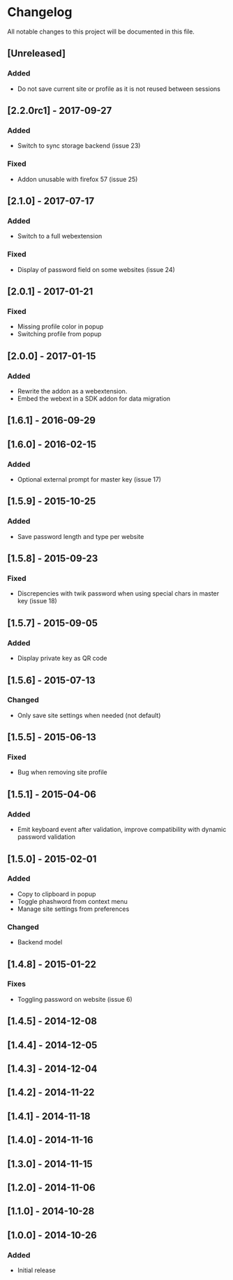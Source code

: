 # Changelog
All notable changes to this project will be documented in this file.

## [Unreleased]
### Added
- Do not save current site or profile as it is not reused between sessions

## [2.2.0rc1] - 2017-09-27
### Added
- Switch to sync storage backend (issue 23)
### Fixed
- Addon unusable with firefox 57 (issue 25)

## [2.1.0] - 2017-07-17
### Added
- Switch to a full webextension
### Fixed
- Display of password field on some websites (issue 24)


## [2.0.1] - 2017-01-21
### Fixed
- Missing profile color in popup
- Switching profile from popup

## [2.0.0] - 2017-01-15
### Added
- Rewrite the addon as a webextension.
- Embed the webext in a SDK addon for data migration

## [1.6.1] - 2016-09-29

## [1.6.0] - 2016-02-15
### Added
- Optional external prompt for master key (issue 17)

## [1.5.9] - 2015-10-25
### Added
- Save password length and type per website

## [1.5.8] - 2015-09-23
### Fixed
- Discrepencies with twik password when using special chars in master key (issue 18)

## [1.5.7] - 2015-09-05
### Added
- Display private key as QR code

## [1.5.6] - 2015-07-13
### Changed
- Only save site settings when needed (not default)

## [1.5.5] - 2015-06-13
### Fixed
- Bug when removing site profile

## [1.5.1] - 2015-04-06
### Added
- Emit keyboard event after validation, improve compatibility with dynamic password validation

## [1.5.0] - 2015-02-01
### Added
- Copy to clipboard in popup
- Toggle phashword from context menu
- Manage site settings from preferences
### Changed
- Backend model

## [1.4.8] - 2015-01-22
### Fixes
- Toggling password on website (issue 6)

## [1.4.5] - 2014-12-08

## [1.4.4] - 2014-12-05

## [1.4.3] - 2014-12-04

## [1.4.2] - 2014-11-22

## [1.4.1] - 2014-11-18

## [1.4.0] - 2014-11-16

## [1.3.0] - 2014-11-15

## [1.2.0] - 2014-11-06

## [1.1.0] - 2014-10-28

## [1.0.0] - 2014-10-26
### Added
- Initial release
